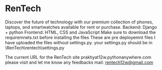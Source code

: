 # RenTech
Discover the future of technology with our premium collection of phones, laptops, and smartwatches available for rent or purchase.
Backend: Django + python
Frontend: HTML, CSS and JavaScript
Make sure to download the requiremnets.txt before installing the files
These are pre deployemnt files
I have uploaded the files without settings.py.
your settings.py should be in
\RenTech\rentech\settings.py

The current URL for the RenTech site
prakhyat12w.pythonanywhere.com
please visit and let me know any feedbacks
mail: rentech12w@gmail.com

